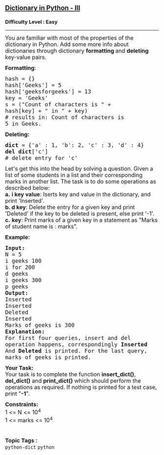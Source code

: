 <h2><a href="https://www.geeksforgeeks.org/problems/dictionary-in-python-iii/1?page=1&category=python&sortBy=submissions">Dictionary in Python - III</a></h2><h3>Difficulty Level : Easy</h3><hr><div class="problems_problem_content__Xm_eO"><p><span style="font-size:18px">You are familiar with most of the properties of the dictionary in Python. Add some more info about dictionaries through dictionary <strong>formatting </strong>and <strong>deleting </strong>key-value pairs.</span></p>

<p><span style="font-size:18px"><strong>Formatting</strong>:</span></p>

<pre><span style="font-size:18px">hash = {}</span>
<span style="font-size:18px">hash['Geeks'] = 5</span>
<span style="font-size:18px">hash['geeksforgeeks'] = 13
key = 'Geeks'</span>
<span style="font-size:18px">s = ("Count of characters is " + 
hash[key] + " in " + key)             </span>
<span style="font-size:18px"># results in: Count of characters is 
5 in Geeks.</span></pre>

<p><span style="font-size:18px"><strong>Deleting:</strong></span></p>

<pre><span style="font-size:18px"><strong>dict </strong>= {'a' : 1, 'b': 2, 'c' : 3, 'd' : 4}</span>
<span style="font-size:18px"><strong>del dict</strong>['c']          
# delete entry for 'c'</span></pre>

<p><span style="font-size:18px">Let's get this into the head by solving a question. Given a list of some students in a list and their corresponding marks in another list. The task is to do some operations as described below:<br>
<strong>a.</strong>&nbsp;<strong>i&nbsp;key value</strong>: Iserts key and value in the dictionary, and print 'Inserted'.<br>
<strong>b. d key</strong>: Delete the entry for a given key and print 'Deleted' if the key to be deleted is present, else print '-1'.<br>
<strong>c.</strong> <strong>key</strong>: Print marks of a given key in a statement as "Marks of student name is : marks".</span></p>

<p><span style="font-size:18px"><strong>Example:</strong></span></p>

<pre><span style="font-size:18px"><strong>Input:</strong></span>
<span style="font-size:18px">N = 5</span>
<span style="font-size:18px">i geeks 100</span>
<span style="font-size:18px">i for 200</span>
<span style="font-size:18px">d geeks</span>
<span style="font-size:18px">i geeks 300</span>
<span style="font-size:18px">p geeks</span>
<span style="font-size:18px"><strong>Output:</strong></span>
<span style="font-size:18px">Inserted</span>
<span style="font-size:18px">Inserted</span>
<span style="font-size:18px">Deleted</span>
<span style="font-size:18px">Inserted</span>
<span style="font-size:18px">Marks of geeks is 300</span>
<span style="font-size:18px"><strong>Explanation:</strong></span>
<span style="font-size:18px">For first four queries, insert and del 
operation happens, correspondingly <strong>Inserted 
</strong>And <strong>Deleted </strong>is printed. For the last query, 
marks of geeks is printed.</span></pre>

<p><span style="font-size:18px"><strong>Your Task:</strong><br>
Your task is to complete the function <strong>insert_dict()</strong>, <strong>del_dict()</strong> and <strong>print_dict()</strong> which should perform the operations as required.&nbsp;If nothing is printed for a test case, print "<strong>-1</strong>".</span></p>

<p><span style="font-size:18px"><strong>Constraints:</strong><br>
1 &lt;= N &lt;= 10<sup>4</sup><br>
1 &lt;= marks &lt;= 10<sup>4</sup></span></p>
</div><br><p><span style=font-size:18px><strong>Topic Tags : </strong><br><code>python-dict</code>&nbsp;<code>python</code>&nbsp;